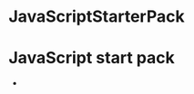 # JavaScriptStarterPack
<!DOCTYPE html>
<html>

<head></head>

<body>
    <h1>JavaScript start pack</h1>
    <ul>
        <li></li>
    </ul>
</body></html>
